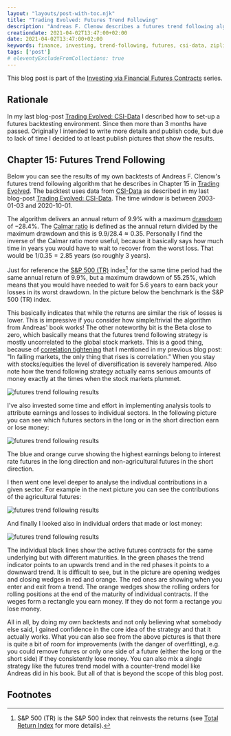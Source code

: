 ```yaml
---
layout: "layouts/post-with-toc.njk"
title: "Trading Evolved: Futures Trend Following"
description: "Andreas F. Clenow describes a futures trend following algorithm. Here I show my corresponding own backtest results."
creationdate: 2021-04-02T13:47:00+02:00
date: 2021-04-02T13:47:00+02:00
keywords: finance, investing, trend-following, futures, csi-data, zipline, ingest, bundle, csi_futures_data
tags: ['post']
# eleventyExcludeFromCollections: true
---
```


This blog post is part of the [Investing via Financial Futures Contracts](../series-futures-investing) series.

## Rationale

In my last blog-post [Trading Evolved: CSI-Data](../trading_evolved_1) I described how to set-up a futures backtesting environment. Since then more than 3 months have passed.
Originally I intended to write more details and publish code, but due to lack of time I decided to at least publish pictures that show the results.

## Chapter 15: Futures Trend Following

Below you can see the results of my own backtests of Andreas F. Clenow's futures trend following algorithm that he describes in Chapter 15 in [Trading
Evolved](https://www.amazon.de/-/en/Andreas-F-Clenow/dp/109198378X). The backtest uses data from [CSI-Data](http://www.csidata.com/) as described in
my last blog-post [Trading Evolved: CSI-Data](../trading_evolved_1). The time window is between 2003-01-03 and 2020-10-01.

The algorithm delivers an annual return of $9.9\%$ with a maximum [drawdown](https://www.investopedia.com/terms/d/drawdown.asp) of $-28.4\%$. The
[Calmar ratio](https://www.investopedia.com/terms/c/calmarratio.asp) is defined as the annual return divided by the maximum drawdown and this is
$9.9/28.4\approx 0.35$. Personally I find the inverse of the Calmar ratio more useful, because it basically says how much time in years you would have
to wait to recover from the worst loss. That would be $1/0.35=2.85$ years (so roughly 3 years).

Just for reference the [S&P 500 (TR)](https://finance.yahoo.com/quote/%5ESP500TR) index[^snp500tr] for the same time period had the same annual return
of $9.9\%$, but a maximum drawdown of $55.25\%$, which means that you would have needed to wait for $5.6$ years to earn back your losses in its worst
drawdown. In the picture below the benchmark is the S&P 500 (TR) index.

This basically indicates that while the returns are similar the risk of losses is lower. This is impressive if you consider how simple/trivial the
algorithm from Andreas' book works! The other noteworthy bit is the Beta close to zero, which basically means that the futures trend following
strategy is mostly uncorrelated to the global stock markets. This is a good thing, because of [correlation
tightening](https://www.springerprofessional.de/correlation-tightening/15102122) that I mentioned in my previous blog post: "In falling markets, the
only thing that rises is correlation." When you stay with stocks/equities the level of diversification is severely hampered. Also note how the trend
following strategy actually earns serious amounts of money exactly at the times when the stock markets plummet.

<object data="/img/2020-11-22-trend.png" type="image/png" style="max-width: 100%">
<img src="/img/2020-11-22-trend.png" alt="futures trend following results">
</object>

I've also invested some time and effort in implementing analysis tools to attribute earnings and losses to individual sectors. In the following
picture you can see which futures sectors in the long or in the short direction earn or lose money:

<object data="/img/2020-11-18-trend-sector-attribution.png" type="image/png" style="max-width: 100%">
<img src="/img/2020-11-18-trend-sector-attribution.png" alt="futures trend following results">
</object>

The blue and orange curve showing the highest earnings belong to interest rate futures in the long direction and non-agricultural futures in the short
direction.

I then went one level deeper to analyse the indivdual contributions in a given sector. For example in the next picture you can see the contributions
of the agricultural futures:

<object data="/img/2020-11-18-trend-detail-attribution.png" type="image/png" style="max-width: 100%">
<img src="/img/2020-11-18-trend-detail-attribution.png" alt="futures trend following results">
</object>

And finally I looked also in individual orders that made or lost money:

<object data="/img/2020-11-18-trend-detail-orders.png" type="image/png" style="max-width: 100%">
<img src="/img/2020-11-18-trend-detail-orders.png" alt="futures trend following results">
</object>

The individual black lines show the active futures contracts for the same underlying but with different maturities. In the green phases the trend
indicator points to an upwards trend and in the red phases it points to a downward trend. It is difficult to see, but in the picture are opening
wedges and closing wedges in red and orange. The red ones are showing when you enter and exit from a trend. The orange wedges show the rolling orders
for rolling positions at the end of the maturity of individual contracts. If the weges form a rectangle you earn money. If they do not form a rectange
you lose money.

All in all, by doing my own backtests and not only believing what somebody else said, I gained confidence in the core idea of the strategy and that it
actually works. What you can also see from the above pictures is that there is quite a bit of room for improvements (with the danger of overfitting),
e.g. you could remove futures or only one side of a future (either the long or the short side) if they consistently lose money. You can also mix a
single strategy like the futures trend model with a counter-trend model like Andreas did in his book. But all of that is beyond the scope of this blog post.


## Footnotes

[^snp500tr]: S&P 500 (TR) is the S&P 500 index that reinvests the returns (see [Total Return Index](https://www.investopedia.com/terms/t/total_return_index.asp) for more details).
